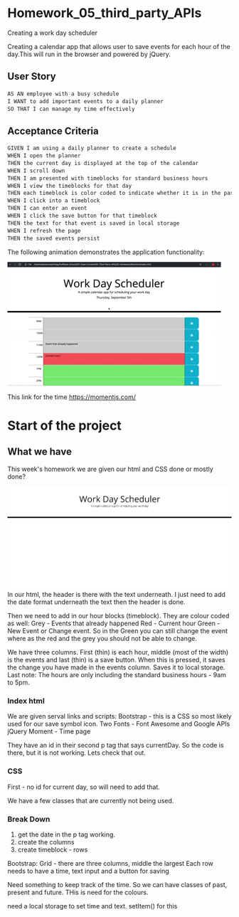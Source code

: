 # Homework_05_third_party_APIs
Creating a work day scheduler

Creating a calendar app that allows user to save events for each hour of the day.This will run in the browser and powered by jQuery.

## User Story

```md
AS AN employee with a busy schedule
I WANT to add important events to a daily planner
SO THAT I can manage my time effectively
```

## Acceptance Criteria

```md
GIVEN I am using a daily planner to create a schedule
WHEN I open the planner
THEN the current day is displayed at the top of the calendar
WHEN I scroll down
THEN I am presented with timeblocks for standard business hours
WHEN I view the timeblocks for that day
THEN each timeblock is color coded to indicate whether it is in the past, present, or future
WHEN I click into a timeblock
THEN I can enter an event
WHEN I click the save button for that timeblock
THEN the text for that event is saved in local storage
WHEN I refresh the page
THEN the saved events persist
```

The following animation demonstrates the application functionality:

![A user clicks on slots on the color-coded calendar and edits the events.](./Assets/05-third-party-apis-homework-demo.gif)


This link for the time https://momentjs.com/

# Start of the project

## What we have
 
This week's homework we are given our html and CSS done or mostly done? 

<img src="Assets\Starting Point\HTML.JPG">
In our html, the header is there with the text underneath. I just need to add the date format underneath the text then the header is done.

Then we need to add in our hour blocks (timeblock). They are colour coded as well:
Grey - Events that already happened
Red - Current hour
Green - New Event or Change event. 
So in the Green you can still change the event where as the red and the grey you should not be able to change.

We have three columns. First (thin) is each hour, middle (most of the width) is the events and last (thin) is a save button. When this is pressed, it saves the change you have made in the events column. Saves it to local storage.
Last note: The hours are only including the standard business hours - 9am to 5pm.

### Index html

We are given serval links and scripts:
Bootstrap - this is a CSS so most likely used for our save symbol icon.
Two Fonts - Font Awesome and Google APIs
jQuery
Moment - Time page

They have an id in their second p tag that says currentDay. So the code is there, but it is not working. Lets check that out.

### CSS

First - no id for current day, so will need to add that.

We have a few classes that are currently not being used.

### Break Down
1. get the date in the p tag working. 
2. create the columns
3. create timeblock - rows


Bootstrap:
Grid - there are three columns, middle the largest 
Each row needs to have a time, text input and a button for saving

Need something to keep track of the time. So we can have classes of past, present and future. THis is need for the colours.

need a local storage to set time and text. setItem() for this